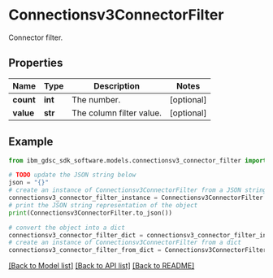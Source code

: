 # Connectionsv3ConnectorFilter

Connector filter.

## Properties

Name | Type | Description | Notes
------------ | ------------- | ------------- | -------------
**count** | **int** | The number. | [optional] 
**value** | **str** | The column filter value. | [optional] 

## Example

```python
from ibm_gdsc_sdk_software.models.connectionsv3_connector_filter import Connectionsv3ConnectorFilter

# TODO update the JSON string below
json = "{}"
# create an instance of Connectionsv3ConnectorFilter from a JSON string
connectionsv3_connector_filter_instance = Connectionsv3ConnectorFilter.from_json(json)
# print the JSON string representation of the object
print(Connectionsv3ConnectorFilter.to_json())

# convert the object into a dict
connectionsv3_connector_filter_dict = connectionsv3_connector_filter_instance.to_dict()
# create an instance of Connectionsv3ConnectorFilter from a dict
connectionsv3_connector_filter_from_dict = Connectionsv3ConnectorFilter.from_dict(connectionsv3_connector_filter_dict)
```
[[Back to Model list]](../README.md#documentation-for-models) [[Back to API list]](../README.md#documentation-for-api-endpoints) [[Back to README]](../README.md)


